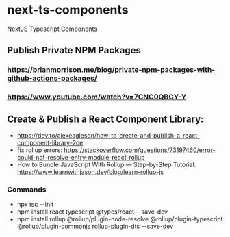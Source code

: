 # next-ts-components
NextJS Typescript Components

## Publish Private NPM Packages
### https://brianmorrison.me/blog/private-npm-packages-with-github-actions-packages/
### https://www.youtube.com/watch?v=7CNC0QBCY-Y

## Create & Publish a React Component Library: 
- https://dev.to/alexeagleson/how-to-create-and-publish-a-react-component-library-2oe
- fix rollup errors: https://stackoverflow.com/questions/73197460/error-could-not-resolve-entry-module-react-rollup
- How to Bundle JavaScript With Rollup — Step-by-Step Tutorial: https://www.learnwithjason.dev/blog/learn-rollup-js
### Commands
- npx tsc --init
- npm install react typescript @types/react --save-dev
- npm install rollup @rollup/plugin-node-resolve @rollup/plugin-typescript @rollup/plugin-commonjs rollup-plugin-dts --save-dev
